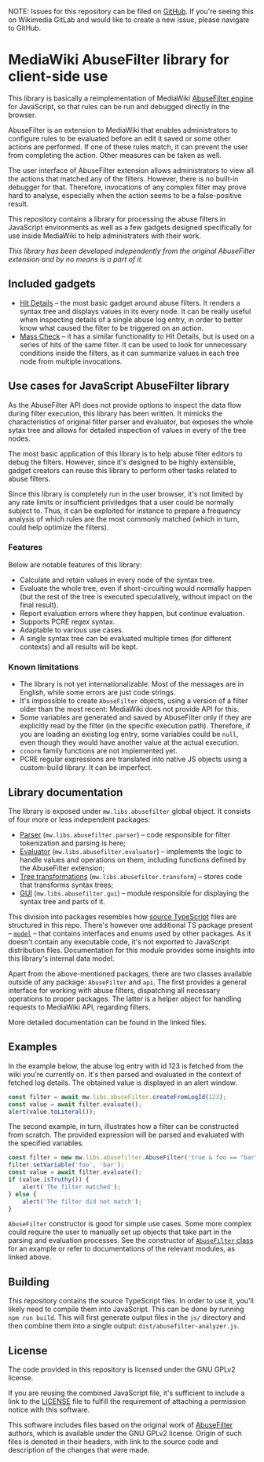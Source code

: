 NOTE: Issues for this repository can be filed on [GitHub](https://github.com/whpac/abusefilter-analyzer/issues). If you're seeing this on Wikimedia GitLab and would like to create a new issue, please navigate to GitHub.

# MediaWiki AbuseFilter library for client-side use

This library is basically a reimplementation of MediaWiki [AbuseFilter engine](https://www.mediawiki.org/wiki/Extension:AbuseFilter) for JavaScript, so that rules can be run and debugged directly in the browser.

AbuseFilter is an extension to MediaWiki that enables administrators to configure rules to be evaluated before an edit it saved or some other actions are performed. If one of these rules match, it can prevent the user from completing the action. Other measures can be taken as well.

The user interface of AbuseFilter extension allows administrators to view all the actions that matched any of the filters. However, there is no built-in debugger for that. Therefore, invocations of any complex filter may prove hard to analyse, especially when the action seems to be a false-positive result.

This repository contains a library for processing the abuse filters in JavaScript environments as well as a few gadgets designed specifically for use inside MediaWiki to help administrators with their work.

*This library has been developed independently from the original AbuseFilter extension and by no means is a part of it.*

## Included gadgets
* [Hit Details](./ts/src/gadgets/hitDetails/main.ts) – the most basic gadget around abuse filters. It renders a syntax tree and displays values in its every node. It can be really useful when inspecting details of a single abuse log entry, in order to better know what caused the filter to be triggered on an action.
* [Mass Check](./ts/src/gadgets/massCheck/main.ts) – it has a similar functionality to Hit Details, but is used on a series of hits of the same filter. It can be used to look for unnecessary conditions inside the filters, as it can summarize values in each tree node from multiple invocations.

## Use cases for JavaScript AbuseFilter library

As the AbuseFilter API does not provide options to inspect the data flow during filter execution, this library has been written. It mimicks the characteristics of original filter parser and evaluator, but exposes the whole sytax tree and allows for detailed inspection of values in every of the tree nodes.

The most basic application of this library is to help abuse filter editors to debug the filters. However, since it's designed to be highly extensible, gadget creators can reuse this library to perform other tasks related to abuse filters.

Since this library is completely run in the user browser, it's not limited by any rate limits or insufficient priviledges that a user could be normally subject to. Thus, it can be exploited for instance to prepare a frequency analysis of which rules are the most commonly matched (which in turn, could help optimize the filters).

### Features

Below are notable features of this library:
* Calculate and retain values in every node of the syntax tree.
* Evaluate the whole tree, even if short-circuiting would normally happen (but the rest of the tree is executed speculatively, without impact on the final result).
* Report evaluation errors where they happen, but continue evaluation.
* Supports PCRE regex syntax.
* Adaptable to various use cases.
* A single syntax tree can be evaluated multiple times (for different contexts) and all results will be kept.

### Known limitations

* The library is not yet internationalizable. Most of the messages are in English, while some errors are just code strings.
* It's impossible to create `AbuseFilter` objects, using a version of a filter older than the most recent: MediaWiki does not provide API for this.
* Some variables are generated and saved by AbuseFilter only if they are explicitly read by the filter (in the specific execution path). Therefore, if you are loading an existing log entry, some variables could be `null`, even though they would have another value at the actual execution.
* `ccnorm` family functions are not implemented yet.
* PCRE regular expressions are translated into native JS objects using a custom-build library. It can be imperfect.

## Library documentation

The library is exposed under `mw.libs.abusefilter` global object. It consists of four more or less independent packages:
* [Parser](./docs/Parser.md) (`mw.libs.abusefilter.parser`) – code responsible for filter tokenization and parsing is here;
* [Evaluator](./docs/Evaluator.md) (`mw.libs.abusefilter.evaluator`) – implements the logic to handle values and operations on them, including functions defined by the AbuseFilter extension;
* [Tree transformations](./docs/Transform.md) (`mw.libs.abusefilter.transform`) – stores code that transforms syntax trees;
* [GUI](./docs/GUI.md) (`mw.libs.abusefilter.gui`) – module responsible for displaying the syntax tree and parts of it.

This division into packages resembles how [source TypeScript](./ts/src/) files are structured in this repo. There's however one additional TS package present – [`model`](./docs/Model.md) – that contains interfaces and enums used by other packages. As it doesn't contain any executable code, it's not exported to JavaScript distribution files. Documentation for this module provides some insights into this library's internal data model.

Apart from the above-mentioned packages, there are two classes available outside of any package: `AbuseFilter` and `api`. The first provides a general interface for working with abuse filters, dispatching all necessary operations to proper packages. The latter is a helper object for handling requests to MediaWiki API, regarding filters.

More detailed documentation can be found in the linked files.

## Examples

In the example below, the abuse log entry with id 123 is fetched from the wiki you're currently on. It's then parsed and evaluated in the context of fetched log details. The obtained value is displayed in an alert window.
```js
const filter = await mw.libs.abuseFilter.createFromLogId(123);
const value = await filter.evaluate();
alert(value.toLiteral());
```

The second example, in turn, illustrates how a filter can be constructed from scratch. The provided expression will be parsed and evaluated with the specified variables.
```js
const filter = new mw.libs.abusefilter.AbuseFilter('true & foo == "bar"');
filter.setVariable('foo', 'bar');
const value = await filter.evaluate();
if (value.isTruthy()) {
    alert('The filter matched');
} else {
    alert('The filter did not match');
}
```

`AbuseFilter` constructor is good for simple use cases. Some more complex could require the user to manually set up objects that take part in the parsing and evaluation processes. See the constructor of [`AbuseFilter` class](./ts/src/AbuseFilter.ts) for an example or refer to documentations of the relevant modules, as linked above.

## Building

This repository contains the source TypeScript files. In order to use it, you'll likely need to compile them into JavaScript. This can be done by running `npm run build`. This will first generate output files in the `js/` directory and then combine them into a single output: `dist/abusefilter-analyzer.js`.

## License

The code provided in this repository is licensed under the GNU GPLv2 license.

If you are reusing the combined JavaScript file, it's sufficient to include a link to the [LICENSE](./LICENSE) file to fulfill the requirement of attaching a permission notice with this software.

This software includes files based on the original work of [AbuseFilter](https://www.mediawiki.org/wiki/Extension:AbuseFilter) authors, which is available under the GNU GPLv2 license. Origin of such files is denoted in their headers, with link to the source code and description of the changes that were made.
